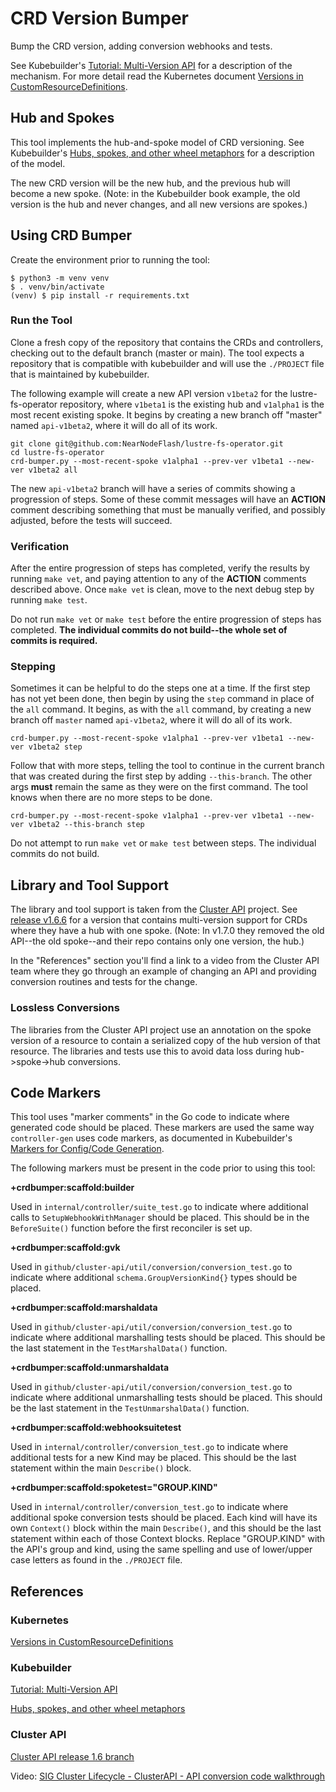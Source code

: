 # CRD Version Bumper

Bump the CRD version, adding conversion webhooks and tests.

See Kubebuilder's [Tutorial: Multi-Version API](https://book.kubebuilder.io/multiversion-tutorial/tutorial) for a description of the mechanism. For more detail read the Kubernetes document [Versions in CustomResourceDefinitions](https://kubernetes.io/docs/tasks/extend-kubernetes/custom-resources/custom-resource-definition-versioning/).

## Hub and Spokes

This tool implements the hub-and-spoke model of CRD versioning. See Kubebuilder's [Hubs, spokes, and other wheel metaphors](https://book.kubebuilder.io/multiversion-tutorial/conversion-concepts) for a description of the model.

The new CRD version will be the new hub, and the previous hub will become a new spoke. (Note: in the Kubebuilder book example, the old version is the hub and never changes, and all new versions are spokes.)

## Using CRD Bumper

Create the environment prior to running the tool:

```console
$ python3 -m venv venv
$ . venv/bin/activate
(venv) $ pip install -r requirements.txt
```

### Run the Tool

Clone a fresh copy of the repository that contains the CRDs and controllers, checking out to the default branch (master or main). The tool expects a repository that is compatible with kubebuilder and will use the `./PROJECT` file that is maintained by kubebuilder.

The following example will create a new API version `v1beta2` for the lustre-fs-operator repository, where `v1beta1` is the existing hub and `v1alpha1` is the most recent existing spoke. It begins by creating a new branch off "master" named `api-v1beta2`, where it will do all of its work.

```console
git clone git@github.com:NearNodeFlash/lustre-fs-operator.git
cd lustre-fs-operator
crd-bumper.py --most-recent-spoke v1alpha1 --prev-ver v1beta1 --new-ver v1beta2 all
```

The new `api-v1beta2` branch will have a series of commits showing a progression of steps. Some of these commit messages will have an **ACTION** comment describing something that must be manually verified, and possibly adjusted, before the tests will succeed.

### Verification

After the entire progression of steps has completed, verify the results by running `make vet`, and paying attention to any of the **ACTION** comments described above. Once `make vet` is clean, move to the next debug step by running `make test`.

Do not run `make vet` or `make test` before the entire progression of steps has completed. **The individual commits do not build--the whole set of commits is required.**

### Stepping

Sometimes it can be helpful to do the steps one at a time. If the first step has not yet been done, then begin by using the `step` command in place of the `all` command. It begins, as with the `all` command, by creating a new branch off `master` named `api-v1beta2`, where it will do all of its work.

```console
crd-bumper.py --most-recent-spoke v1alpha1 --prev-ver v1beta1 --new-ver v1beta2 step
```

Follow that with more steps, telling the tool to continue in the current branch that was created during the first step by adding `--this-branch`. The other args **must** remain the same as they were on the first command. The tool knows when there are no more steps to be done.

```console
crd-bumper.py --most-recent-spoke v1alpha1 --prev-ver v1beta1 --new-ver v1beta2 --this-branch step
```

Do not attempt to run `make vet` or `make test` between steps. The individual commits do not build.

## Library and Tool Support

The library and tool support is taken from the [Cluster API](https://github.com/kubernetes-sigs/cluster-api) project. See [release v1.6.6](https://github.com/kubernetes-sigs/cluster-api/tree/release-1.6) for a version that contains multi-version support for CRDs where they have a hub with one spoke. (Note: In v1.7.0 they removed the old API--the old spoke--and their repo contains only one version, the hub.)

In the "References" section you'll find a link to a video from the Cluster API team where they go through an example of changing an API and providing conversion routines and tests for the change.

### Lossless Conversions

The libraries from the Cluster API project use an annotation on the spoke version of a resource to contain a serialized copy of the hub version of that resource. The libraries and tests use this to avoid data loss during hub->spoke->hub conversions.

## Code Markers

This tool uses "marker comments" in the Go code to indicate where generated code should be placed.
These markers are used the same way `controller-gen` uses code markers, as documented in Kubebuilder's [Markers for Config/Code Generation](https://book.kubebuilder.io/reference/markers).

The following markers must be present in the code prior to using this tool:

**+crdbumper:scaffold:builder**

Used in `internal/controller/suite_test.go` to indicate where additional calls to `SetupWebhookWithManager` should be placed. This should be in the `BeforeSuite()` function before the first reconciler is set up.

**+crdbumper:scaffold:gvk**

Used in `github/cluster-api/util/conversion/conversion_test.go` to indicate where additional `schema.GroupVersionKind{}` types should be placed.

**+crdbumper:scaffold:marshaldata**

Used in `github/cluster-api/util/conversion/conversion_test.go` to indicate where additional marshalling tests should be placed. This should be the last statement in the `TestMarshalData()` function.

**+crdbumper:scaffold:unmarshaldata**

Used in `github/cluster-api/util/conversion/conversion_test.go` to indicate where additional unmarshalling tests should be placed. This should be the last statement in the `TestUnmarshalData()` function.

**+crdbumper:scaffold:webhooksuitetest**

Used in `internal/controller/conversion_test.go` to indicate where additional tests for a new Kind may be placed. This should be the last statement within the main `Describe()` block.

**+crdbumper:scaffold:spoketest="GROUP.KIND"**

Used in `internal/controller/conversion_test.go` to indicate where additional spoke conversion tests should be placed. Each kind will have its own `Context()` block within the main `Describe()`, and this should be the last statement within each of those Context blocks. Replace "GROUP.KIND" with the API's group and kind, using the same spelling and use of lower/upper case letters as found in the `./PROJECT` file.

## References

### Kubernetes

[Versions in CustomResourceDefinitions](https://kubernetes.io/docs/tasks/extend-kubernetes/custom-resources/custom-resource-definition-versioning/)

### Kubebuilder

[Tutorial: Multi-Version API](https://book.kubebuilder.io/multiversion-tutorial/tutorial)

[Hubs, spokes, and other wheel metaphors](https://book.kubebuilder.io/multiversion-tutorial/conversion-concepts)

### Cluster API

[Cluster API release 1.6 branch](https://github.com/kubernetes-sigs/cluster-api/tree/release-1.6)

Video: [SIG Cluster Lifecycle - ClusterAPI - API conversion code walkthrough](https://www.youtube.com/watch?v=Mk14N4SelNk)
